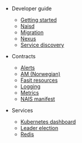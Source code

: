 * Developer guide
  * [Getting started](/dev-guide/README.md)
  * [Naisd](/dev-guide/naisd.md)
  * [Migration](/dev-guide/migration.md)
  * [Nexus](/dev-guide/nexus.md)
  * [Service discovery](/dev-guide/service_discovery.md)

* Contracts
  * [Alerts](/contracts/alerts.md)
  * [AM (Norwegian)](contracts/am.md)
  * [Fasit resources](/contracts/fasit_resources.md)
  * [Logging](/contracts/logging.md)
  * [Metrics](/contracts/metrics.md)
  * [NAIS manifest](/contracts/README.md)

* Services
  * [Kubernetes dashboard](/services/kubernetes_dashboard.md)
  * [Leader election](/services/leader_election.md)
  * [Redis](/services/redis.md)
